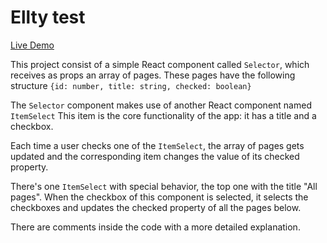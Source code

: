 # Ellty test

[Live Demo](https://fastidious-lamington-ed3fd8.netlify.app)

This project consist of a simple React component called ```Selector```, which receives as props an array of pages.
These pages have the following structure
```{id: number, title: string, checked: boolean}```

The ```Selector``` component makes use of another React component named ```ItemSelect```
This item is the core functionality of the app: it has a title and a checkbox.

Each time a user checks one of the ```ItemSelect```, the array of pages gets updated and the corresponding item changes the value of its checked property.

There's one ```ItemSelect``` with special behavior, the top one with the title "All pages". When the checkbox of this component is selected, it selects the checkboxes and updates the checked property of all the pages below.

There are comments inside the code with a more detailed explanation.
